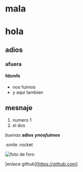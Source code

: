 # mala
# hola
## adios
### afuera
####  fdsmfs

- nos fuimos
- y aqui tambien

## mesnaje

1. numero 1
2. el dos

*buenas* **adios**
***ynosfuimos***

:smile
:rocket

![foto de foro](https://ugremprendedora.ugr.es/wp-content/uploads/2020/09/foro.png)

[enlace github][https://github.com]
